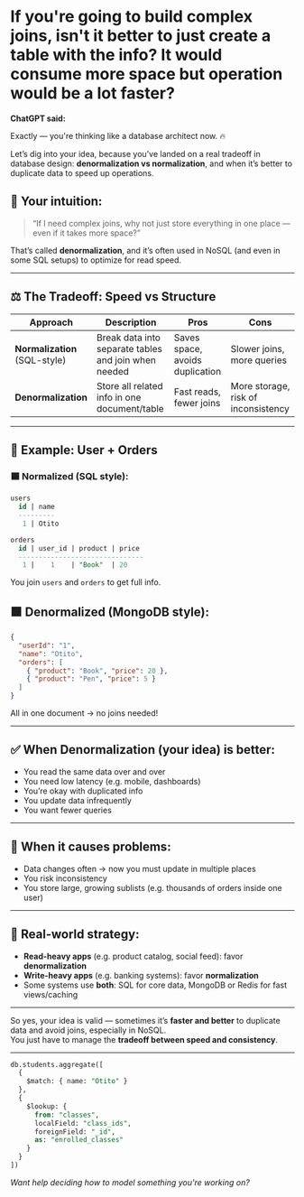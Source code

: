 # If you're going to build complex joins, isn't it better to just create a table with the info? It would consume more space but operation would be a lot faster?

**ChatGPT said:**

Exactly — you're thinking like a database architect now. 🔥

Let’s dig into your idea, because you’ve landed on a real tradeoff in database design: **denormalization vs normalization**, and when it’s better to duplicate data to speed up operations.

## 🧠 Your intuition:

> “If I need complex joins, why not just store everything in one place — even if it takes more space?”

That’s called **denormalization**, and it’s often used in NoSQL (and even in some SQL setups) to optimize for read speed.

---

## ⚖️ The Tradeoff: Speed vs Structure

| Approach       | Description                                      | Pros                          | Cons                            |
|----------------|--------------------------------------------------|-------------------------------|----------------------------------|
| **Normalization** (SQL-style) | Break data into separate tables and join when needed | Saves space, avoids duplication | Slower joins, more queries       |
| **Denormalization**           | Store all related info in one document/table         | Fast reads, fewer joins         | More storage, risk of inconsistency |

---

## 🧾 Example: User + Orders

### 🟦 Normalized (SQL style):
```sql
users
  id | name
  ---------
   1 | Otito

orders
  id | user_id | product | price
  -------------------------------
   1 |    1    | "Book"  | 20
```
You join `users` and `orders` to get full info.

## 🟩 Denormalized (MongoDB style):

```json
{
  "userId": "1",
  "name": "Otito",
  "orders": [
    { "product": "Book", "price": 20 },
    { "product": "Pen", "price": 5 }
  ]
}
```

All in one document → no joins needed!

---

## ✅ When Denormalization (your idea) is better:

- You read the same data over and over  
- You need low latency (e.g. mobile, dashboards)  
- You’re okay with duplicated info  
- You update data infrequently  
- You want fewer queries  

---

## 🚫 When it causes problems:

- Data changes often → now you must update in multiple places  
- You risk inconsistency  
- You store large, growing sublists (e.g. thousands of orders inside one user)  

---

## 🧠 Real-world strategy:

- **Read-heavy apps** (e.g. product catalog, social feed): favor **denormalization**
- **Write-heavy apps** (e.g. banking systems): favor **normalization**
- Some systems use **both**: SQL for core data, MongoDB or Redis for fast views/caching

---

So yes, your idea is valid — sometimes it’s **faster and better** to duplicate data and avoid joins, especially in NoSQL.  
You just have to manage the **tradeoff between speed and consistency**.

---

```sql
db.students.aggregate([
  {
    $match: { name: "Otito" }
  },
  {
    $lookup: {
      from: "classes",
      localField: "class_ids",
      foreignField: "_id",
      as: "enrolled_classes"
    }
  }
])

```

*Want help deciding how to model something you're working on?*
